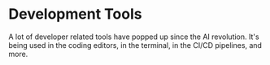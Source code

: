 # Development Tools

A lot of developer related tools have popped up since the AI revolution. It's being used in the coding editors, in the terminal, in the CI/CD pipelines, and more.